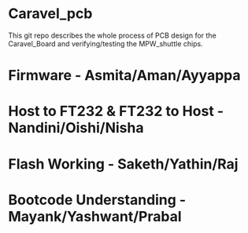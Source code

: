 # Caravel_pcb

This git repo describes the whole process of PCB design for the Caravel_Board and verifying/testing the MPW_shuttle chips. <br>

# Firmware - Asmita/Aman/Ayyappa

# Host to FT232 & FT232 to Host - Nandini/Oishi/Nisha

# Flash Working - Saketh/Yathin/Raj

# Bootcode Understanding - Mayank/Yashwant/Prabal
